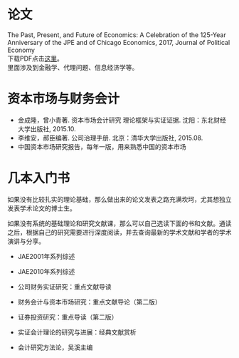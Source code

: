 # 论文
The Past, Present, and Future of Economics: A Celebration of the 125-Year Anniversary of the JPE and of Chicago Economics, 2017, Journal of Political Economy  
下载PDF点击[这里](http://www.journals.uchicago.edu/doi/pdfplus/10.1086/694751)。  
里面涉及到金融学、代理问题、信息经济学等。



# 资本市场与财务会计

- 金成隆，曾小青著. 资本市场会计研究 理论框架与实证证据. 沈阳：东北财经大学出版社, 2015.10.
- 李维安，郝臣编著. 公司治理手册. 北京：清华大学出版社, 2015.08.
- 中国资本市场研究报告，每年一版，用来熟悉中国的资本市场


# 几本入门书
如果没有比较扎实的理论基础，那么做出来的论文发表之路充满坎坷，尤其想独立发表学术论文的博士生。

如果没有系统的基础理论和研究文献课，那么可以自己选读下面的书和文献。通读之后，根据自己的研究需要进行深度阅读，并去查询最新的学术文献和学者的学术演讲与分享。

- JAE2001年系列综述
- JAE2010年系列综述

- 公司财务实证研究：重点文献导读
- 财务会计与资本市场研究：重点文献导论（第二版）
- 证券投资研究：重点导读（第二版）
- 实证会计理论的研究与进展：经典文献赏析

- 会计研究方法论，吴溪主编

